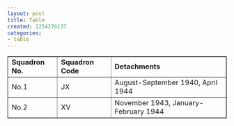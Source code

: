 ```yaml
---
layout: post
title: Table
created: 1254276137
categories:
- table
---
```

<table border>
<tr>
    <td><strong>Squadron No.</strong></td>
    <td><strong>Squadron Code</strong></td>
    <td><strong>Detachments</strong></td>
</tr>
<tr>
    <td>No.1</td>
    <td>JX</td>
    <td>August-September 1940, April 1944</td>
</tr>
<tr>
    <td>No.2</td>
    <td>XV</td>
    <td>November 1943, January-February 1944</td>
</tr>
</table>






